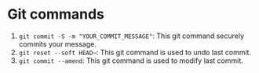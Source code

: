 # Git commands

1. ```git commit -S -m "YOUR_COMMIT_MESSAGE"```: This git command securely commits your message.
2. ```git reset --soft HEAD~```: This git command is used to undo last commit. 
3. ```git commit --amend```: This git command is used to modify last commit. 

